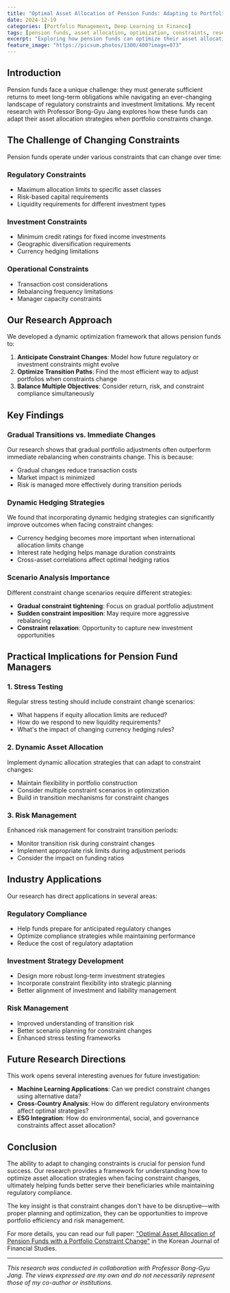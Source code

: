 ```yaml
---
title: "Optimal Asset Allocation of Pension Funds: Adapting to Portfolio Constraint Changes"
date: 2024-12-19
categories: [Portfolio Management, Deep Learning in Finance]
tags: [pension funds, asset allocation, optimization, constraints, research, deep learning, stochastic control, regulatory compliance]
excerpt: "Exploring how pension funds can optimize their asset allocation strategies when facing changing regulatory and investment constraints."
feature_image: "https://picsum.photos/1300/400?image=873"
---
```


## Introduction

Pension funds face a unique challenge: they must generate sufficient returns to meet long-term obligations while navigating an ever-changing landscape of regulatory constraints and investment limitations. My recent research with Professor Bong-Gyu Jang explores how these funds can adapt their asset allocation strategies when portfolio constraints change.

## The Challenge of Changing Constraints

Pension funds operate under various constraints that can change over time:

### **Regulatory Constraints**
- Maximum allocation limits to specific asset classes
- Risk-based capital requirements
- Liquidity requirements for different investment types

### **Investment Constraints**
- Minimum credit ratings for fixed income investments
- Geographic diversification requirements
- Currency hedging limitations

### **Operational Constraints**
- Transaction cost considerations
- Rebalancing frequency limitations
- Manager capacity constraints

## Our Research Approach

We developed a dynamic optimization framework that allows pension funds to:

1. **Anticipate Constraint Changes**: Model how future regulatory or investment constraints might evolve
2. **Optimize Transition Paths**: Find the most efficient way to adjust portfolios when constraints change
3. **Balance Multiple Objectives**: Consider return, risk, and constraint compliance simultaneously

## Key Findings

### **Gradual Transitions vs. Immediate Changes**
Our research shows that gradual portfolio adjustments often outperform immediate rebalancing when constraints change. This is because:
- Gradual changes reduce transaction costs
- Market impact is minimized
- Risk is managed more effectively during transition periods

### **Dynamic Hedging Strategies**
We found that incorporating dynamic hedging strategies can significantly improve outcomes when facing constraint changes:
- Currency hedging becomes more important when international allocation limits change
- Interest rate hedging helps manage duration constraints
- Cross-asset correlations affect optimal hedging ratios

### **Scenario Analysis Importance**
Different constraint change scenarios require different strategies:
- **Gradual constraint tightening**: Focus on gradual portfolio adjustment
- **Sudden constraint imposition**: May require more aggressive rebalancing
- **Constraint relaxation**: Opportunity to capture new investment opportunities

## Practical Implications for Pension Fund Managers

### **1. Stress Testing**
Regular stress testing should include constraint change scenarios:
- What happens if equity allocation limits are reduced?
- How do we respond to new liquidity requirements?
- What's the impact of changing currency hedging rules?

### **2. Dynamic Asset Allocation**
Implement dynamic allocation strategies that can adapt to constraint changes:
- Maintain flexibility in portfolio construction
- Consider multiple constraint scenarios in optimization
- Build in transition mechanisms for constraint changes

### **3. Risk Management**
Enhanced risk management for constraint transition periods:
- Monitor transition risk during constraint changes
- Implement appropriate risk limits during adjustment periods
- Consider the impact on funding ratios

## Industry Applications

Our research has direct applications in several areas:

### **Regulatory Compliance**
- Help funds prepare for anticipated regulatory changes
- Optimize compliance strategies while maintaining performance
- Reduce the cost of regulatory adaptation

### **Investment Strategy Development**
- Design more robust long-term investment strategies
- Incorporate constraint flexibility into strategic planning
- Better alignment of investment and liability management

### **Risk Management**
- Improved understanding of transition risk
- Better scenario planning for constraint changes
- Enhanced stress testing frameworks

## Future Research Directions

This work opens several interesting avenues for future investigation:

- **Machine Learning Applications**: Can we predict constraint changes using alternative data?
- **Cross-Country Analysis**: How do different regulatory environments affect optimal strategies?
- **ESG Integration**: How do environmental, social, and governance constraints affect asset allocation?

## Conclusion

The ability to adapt to changing constraints is crucial for pension fund success. Our research provides a framework for understanding how to optimize asset allocation strategies when facing constraint changes, ultimately helping funds better serve their beneficiaries while maintaining regulatory compliance.

The key insight is that constraint changes don't have to be disruptive—with proper planning and optimization, they can be opportunities to improve portfolio efficiency and risk management.

For more details, you can read our full paper: ["Optimal Asset Allocation of Pension Funds with a Portfolio Constraint Change"](https://www.e-kjfs.org/upload/pdf/KJFS-2024-10-53-5-489.pdf) in the Korean Journal of Financial Studies.

---

*This research was conducted in collaboration with Professor Bong-Gyu Jang. The views expressed are my own and do not necessarily represent those of my co-author or institutions.*
